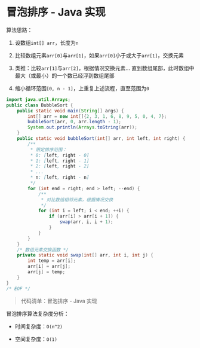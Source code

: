 # 冒泡排序 - Java 实现

算法思路：

1. 设数组`int[] arr`，长度为`n`

2. 比较数组元素`arr[0]`与`arr[1]`，如果`arr[0]`小于或大于`arr[1]`，交换元素

3. 类推：比较`arr[1]`与`arr[2]`，根据情况交换元素... 直到数组尾部，此时数组中最大（或最小）的一个数已经浮到数组尾部

4. 缩小循环范围`[0, n - 1]`，上重复上述流程，直至范围为`0`

```java
import java.util.Arrays;
public class BubbleSort {
    public static void main(String[] args) {
        int[] arr = new int[]{2, 3, 1, 6, 8, 9, 5, 0, 4, 7};
        bubbleSort(arr, 0, arr.length - 1);
        System.out.println(Arrays.toString(arr));
    }
    public static void bubbleSort(int[] arr, int left, int right) {
        /**
         * 限定排序范围：
         * 0: [left, right - 0]
         * 1: [left, right - 1]
         * 2: [left, right - 2]
         * ...
         * n: [left, right - n]
         */
        for (int end = right; end > left; --end) {
            /**
             * 对比数组相邻元素，根据情况交换
             */
            for (int i = left; i < end; ++i) {
                if (arr[i] > arr[i + 1]) {
                    swap(arr, i, i + 1);
                }
            }
        }
    }
    /* 数组元素交换函数 */
    private static void swap(int[] arr, int i, int j) {
        int temp = arr[i];
        arr[i] = arr[j];
        arr[j] = temp;
    }
}
/* EOF */
```
> 代码清单：冒泡排序 - Java 实现


冒泡排序算法复杂度分析：

- 时间复杂度：`O(n^2)`

- 空间复杂度：`O(1)`

<!-- EOF -->
